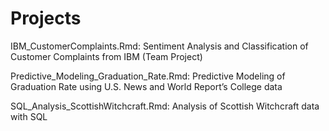 # Projects

IBM_CustomerComplaints.Rmd: Sentiment Analysis and Classification of Customer Complaints from IBM (Team Project)

Predictive_Modeling_Graduation_Rate.Rmd: Predictive Modeling of Graduation Rate using U.S. News and World Report’s College data

SQL_Analysis_ScottishWitchcraft.Rmd: Analysis of Scottish Witchcraft data with SQL

